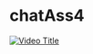 # chatAss4
[![Video Title](https://img.youtube.com/vi/UXQj3TBe2os/0.jpg)](https://www.youtube.com/watch?v=UXQj3TBe2os)
